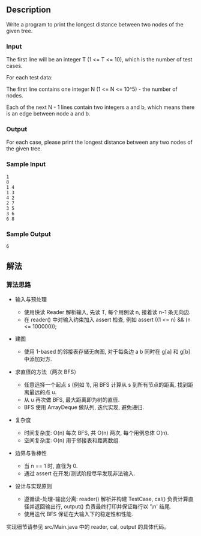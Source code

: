 ## Description

Write a program to print the longest distance between two nodes of the given tree.

### Input

The first line will be an integer T (1 <= T <= 10), which is the number of test cases.

For each test data:

The first line contains one integer N (1 <= N <= 10^5) - the number of nodes.

Each of the next N - 1 lines contain two integers a and b, which means there is an edge between node a and b.

### Output

For each case, please print the longest distance between any two nodes of the given tree.

### Sample Input

```log
1
8
1 4
1 3
4 2
2 7
3 5
3 6
6 8
```

### Sample Output

```log
6
```

## 解法

### 算法思路

- 输入与预处理
  - 使用快读 Reader 解析输入, 先读 T, 每个用例读 n, 接着读 n-1 条无向边.
  - 在 reader() 中对输入约束加入 assert 检查, 例如 assert ((1 <= n) && (n <= 100000));

- 建图
  - 使用 1-based 的邻接表存储无向图, 对于每条边 a b 同时在 g[a] 和 g[b] 中添加对方.

- 求直径的方法（两次 BFS）
  - 任意选择一个起点 s (例如 1), 用 BFS 计算从 s 到所有节点的距离, 找到距离最远的点 u.
  - 从 u 再次做 BFS, 最大距离即为树的直径.
  - BFS 使用 ArrayDeque 做队列, 迭代实现, 避免递归.

- 复杂度
  - 时间复杂度: O(n) 每次 BFS, 共 O(n) 两次, 每个用例总体 O(n).
  - 空间复杂度: O(n) 用于邻接表和距离数组.

- 边界与鲁棒性
  - 当 n == 1 时, 直径为 0.
  - 通过 assert 在开发/测试阶段尽早发现非法输入.

- 设计与实现原则
  - 遵循读-处理-输出分离: reader() 解析并构建 TestCase, cal() 负责计算直径并返回输出行, output() 负责最终打印并保证每行以 '\n' 结尾.
  - 使用迭代 BFS 保证在大输入下的稳定性和性能.

实现细节请参见 src/Main.java 中的 reader, cal, output 的具体代码。
